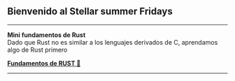 ## **Bienvenido al Stellar summer Fridays**

---

  
**Mini fundamentos de Rust**   
Dado que Rust no es similar a los lenguajes derivados de C, aprendamos algo de Rust primero

[**Fundamentos de RUST 🦀**](https://github.com/sergiotechx/StarMakerSorobanV1S1/blob/main/fundamentosRust.md)

---
